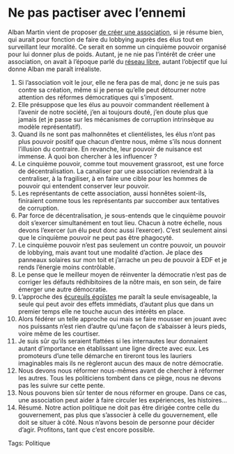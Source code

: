 # Ne pas pactiser avec l’ennemi

Alban Martin vient de proposer [de créer une association](http://fr.readwriteweb.com/2009/11/06/nouveautes/mysociety-org-france/), si je résume bien, qui aurait pour fonction de faire du lobbying auprès des élus tout en surveillant leur moralité. Ce serait en somme un cinquième pouvoir organisé pour lui donner plus de poids. Autant, je ne nie pas l’intérêt de créer une association, on avait à l’époque parlé du [réseau libre](http://blog.tcrouzet.com/2007/05/07/le-reseau-libre/), autant l’objectif que lui donne Alban me paraît irréaliste.

1. Si l’association voit le jour, elle ne fera pas de mal, donc je ne suis pas contre sa création, même si je pense qu’elle peut détourner notre attention des réformes démocratiques qui s’imposent.
2. Elle présuppose que les élus au pouvoir commandent réellement à l’avenir de notre société, j’en ai toujours douté, j’en doute plus que jamais (et je passe sur les mécanismes de corruption intrinsèque au modèle représentatif).
3. Quand ils ne sont pas malhonnêtes et clientélistes, les élus n’ont pas plus pouvoir positif que chacun d’entre nous, même s’ils nous donnent l’illusion du contraire. En revanche, leur pouvoir de nuisance est immense. À quoi bon chercher à les influencer ?
4. Le cinquième pouvoir, comme tout mouvement grassroot, est une force de décentralisation. La canaliser par une association reviendrait à la centraliser, à la fragiliser, à en faire une cible pour les hommes de pouvoir qui entendent conserver leur pouvoir.
5. Les représentants de cette association, aussi honnêtes soient-ils, finiraient comme tous les représentants par succomber aux tentatives de corruption.
6. Par force de décentralisation, je sous-entends que le cinquième pouvoir doit s’exercer simultanément en tout lieu. Chacun à notre échelle, nous devons l’exercer (un élu peut donc aussi l’exercer). C’est seulement ainsi que le cinquième pouvoir ne peut pas être phagocyté.
7. Le cinquième pouvoir n’est pas seulement un contre pouvoir, un pouvoir de lobbying, mais avant tout une modalité d’action. Je place des panneaux solaires sur mon toit et j’arrache un peu de pouvoir à EDF et je rends l’énergie moins contrôlable.
8. Le pense que le meilleur moyen de réinventer la démocratie n’est pas de corriger les défauts rédhibitoires de la nôtre mais, en son sein, de faire émerger une autre démocratie.
9. L’approche des [écureuils égoïstes](http://blog.tcrouzet.com/2009/05/13/les-ecureuils-egoistes/) me paraît la seule envisageable, la seule qui peut avoir des effets immédiats, d’autant plus que dans un premier temps elle ne touche aucun des intérêts en place.
10. Alors fédérer un telle approche oui mais se faire mousser en jouant avec nos puissants n’est rien d’autre qu’une façon de s’abaisser à leurs pieds, voire même de les courtiser.
11. Je suis sûr qu’ils seraient flattées si les internautes leur donnaient autant d’importance en établissant une ligne directe avec eux. Les promoteurs d’une telle démarche en tireront tous les lauriers imaginables mais ils ne règleront aucun des maux de notre démocratie.
12. Nous devons nous réformer nous-mêmes avant de chercher à réformer les autres. Tous les politiciens tombent dans ce piège, nous ne devons pas les suivre sur cette pente.
13. Nous pouvons bien sûr tenter de nous réformer en groupe. Dans ce cas, une association peut aider à faire circuler les expériences, les histoires...
14. Résumé. Notre action politique ne doit pas être dirigée contre celle du gouvernement, pas plus que s’associer à celle du gouvernement, elle doit se situer à côté. Nous n’avons besoin de personne pour décider d’agir. Profitons, tant que c’est encore possible.

Tags: Politique